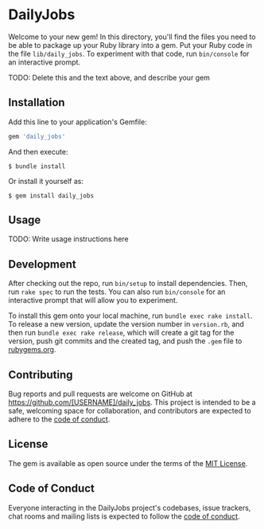 # DailyJobs

Welcome to your new gem! In this directory, you'll find the files you need to be able to package up your Ruby library into a gem. Put your Ruby code in the file `lib/daily_jobs`. To experiment with that code, run `bin/console` for an interactive prompt.

TODO: Delete this and the text above, and describe your gem

## Installation

Add this line to your application's Gemfile:

```ruby
gem 'daily_jobs'
```

And then execute:

    $ bundle install

Or install it yourself as:

    $ gem install daily_jobs

## Usage

TODO: Write usage instructions here

## Development

After checking out the repo, run `bin/setup` to install dependencies. Then, run `rake spec` to run the tests. You can also run `bin/console` for an interactive prompt that will allow you to experiment.

To install this gem onto your local machine, run `bundle exec rake install`. To release a new version, update the version number in `version.rb`, and then run `bundle exec rake release`, which will create a git tag for the version, push git commits and the created tag, and push the `.gem` file to [rubygems.org](https://rubygems.org).

## Contributing

Bug reports and pull requests are welcome on GitHub at https://github.com/[USERNAME]/daily_jobs. This project is intended to be a safe, welcoming space for collaboration, and contributors are expected to adhere to the [code of conduct](https://github.com/[USERNAME]/daily_jobs/blob/master/CODE_OF_CONDUCT.md).

## License

The gem is available as open source under the terms of the [MIT License](https://opensource.org/licenses/MIT).

## Code of Conduct

Everyone interacting in the DailyJobs project's codebases, issue trackers, chat rooms and mailing lists is expected to follow the [code of conduct](https://github.com/[USERNAME]/daily_jobs/blob/master/CODE_OF_CONDUCT.md).
